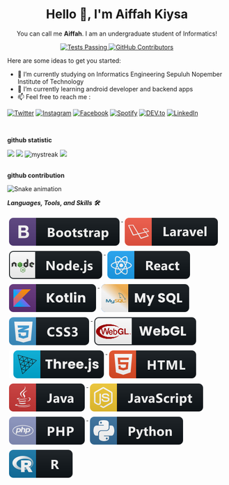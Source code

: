 <div align="center">
   <h1>Hello 👋, I'm Aiffah Kiysa  </h1>

You can call me **Aiffah**. I am an undergraduate student of Informatics!

 <p align="center">
    <a href="https://github.com/aiffahkiysa/github-readme-stats/actions">
      <img alt="Tests Passing" src="https://github.com/anuraghazra/github-readme-stats/workflows/Test/badge.svg" />
    </a>
    <a href="https://github.com/aiffahkiysa/github-readme-stats/graphs/contributors">
      <img alt="GitHub Contributors" src="https://img.shields.io/github/contributors/aiffahkiysa/github-readme-stats" />
    </a>
  </p>

</div>
  
Here are some ideas to get you started:

- 🔭 I’m currently studying on Informatics Engineering Sepuluh Nopember Institute of Technology
- 🌱 I’m currently learning android developer and backend apps
- 📫 Feel free to reach me :
<p>
  <a href="https://twitter.com/kiysawf" target="_blank"><img src="https://img.shields.io/badge/Twitter-%230077B5.svg?&style=flat-square&logo=Twitter&logoColor=white" alt="Twitter"></a>
  <a href="https://www.instagram.com/aiffah.kw" target="_blank"><img src="https://img.shields.io/badge/Instagram-%23E4405F.svg?&style=flat-square&logo=instagram&logoColor=white" alt="Instagram"></a>
  <a href="https://www.facebook.com/aiffah.kiysawaafi" target="_blank"><img src="https://img.shields.io/badge/Facebook-%231877F2.svg?&style=flat-square&logo=facebook&logoColor=white" alt="Facebook"></a>
  <a href="https://open.spotify.com/playlist/" target="_blank"><img src="https://img.shields.io/badge/Spotify-%231ED760.svg?&style=flat-square&logo=spotify&logoColor=white" alt="Spotify"></a>
  <a href="https://dev.to/aiffahkiysa" target="_blank"><img src="https://img.shields.io/badge/DEV-%230A0A0A.svg?&style=flat-square&logo=DEV.to&logoColor=white" alt="DEV.to"></a>
  <a href="https://www.linkedin.com/in/aiffah-kiysa-waafi" target="_blank"><img src="https://img.shields.io/badge/LinkedIn-%230077B5.svg?&style=flat-square&logo=linkedin&logoColor=white" alt="LinkedIn"></a>
</p>
<br>

**github statistic**

<div>
  <img height="150" src="https://github-readme-stats.vercel.app/api?username=AiffahKiysa&show_icons=true&theme=algolia&count_private=true&hide=issues" />
  <img height="150" src="https://github-readme-stats.vercel.app/api/top-langs/?username=Aiffahkiysa&layout=compact&theme=algolia&langs_count=6" />
  
  <img height="165" src="https://github-readme-streak-stats.herokuapp.com/?user=aiffahkiysa&theme=algolia" alt="mystreak"/>
  <img height="165" src="https://github-profile-trophy.vercel.app/?username=AiffahKiysa&theme=algolia&margin-w=15&margin-h=15&row=2&column=4" />
</div>
<br>

**github contribution**
<div>

![Snake animation](https://github.com/aiffahkiysa/github-readme/blob/output/github-contribution-snake.svg)
</div>

***Languages, Tools, and Skills 🛠***
<div>
 <a href="#">
    <img src="svg/dev/frameworks/bootstrap.svg" alt="bootstrap" style="vertical-align:top; margin:6px 4px">
  </a>  
   <a href="#">
    <img src="svg/dev/frameworks/laravel.svg" alt="laravel" style="vertical-align:top; margin:6px 4px">
  </a>  
   <a href="#">
    <img src="svg/dev/frameworks/nodejs.svg" alt="nodejs" style="vertical-align:top; margin:6px 4px">
  </a>  
   <a href="#">
    <img src="svg/dev/frameworks/react.svg" alt="react" style="vertical-align:top; margin:6px 4px">
  </a>  
  <a href="#">
    <img src="svg/dev/languages/kotlin.svg" alt="kotlin" style="vertical-align:top; margin:6px 4px">
  </a>   
  <a href="#">
    <img src="svg/dev/languages/MySQL.svg" alt="mysql" style="vertical-align:top; margin:6px 4px">
  </a>  
  <a href="#">
    <img src="svg/dev/languages/css3.svg" alt="css3" style="vertical-align:top; margin:6px 4px">
  </a>  
  <a href="#">
    <img src="svg/dev/languages/webgl.svg" alt="webgl" style="vertical-align:top; margin:6px 4px">
  </a>  
  <a href="#">
    <img src="svg/dev/languages/threejs.svg" alt="threejs" style="vertical-align:top; margin:6px 4px">
  </a> 
  <a href="#">
    <img src="svg/dev/languages/html.svg" alt="html" style="vertical-align:top; margin:6px 4px">
  </a>  
  <a href="#">
    <img src="svg/dev/languages/java.svg" alt="java" style="vertical-align:top; margin:6px 4px">
  </a>  
  <a href="#">
    <img src="svg/dev/languages/js.svg" alt="js" style="vertical-align:top; margin:6px 4px">
  </a>  
  <a href="#">
    <img src="svg/dev/languages/php.svg" alt="php" style="vertical-align:top; margin:6px 4px">
  </a>  
  <a href="#">
    <img src="svg/dev/languages/python.svg" alt="python" style="vertical-align:top; margin:6px 4px">
  </a>  
  <a href="#">
    <img src="svg/dev/languages/r.svg" alt="r" style="vertical-align:top; margin:6px 4px">
  </a> 
</div>